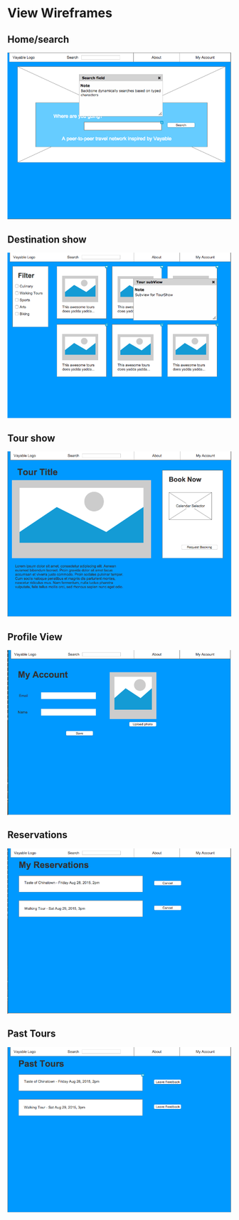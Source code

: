 # View Wireframes

## Home/search
![home]

## Destination show
![destination-show]

## Tour show
![tour-show]

## Profile View
![profile-view]

## Reservations
![reservations]

## Past Tours
![past-tours]

[home]: ./wireframes/home.png
[destination-show]: ./wireframes/destination_show.png
[tour-show]: ./wireframes/tour_show.png
[profile-view]: ./wireframes/profile_view.png
[reservations]: ./wireframes/my_reservations.png
[past-tours]: ./wireframes/past_tours.png

